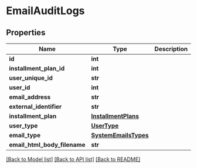 # EmailAuditLogs

## Properties
Name | Type | Description | Notes
------------ | ------------- | ------------- | -------------
**id** | **int** |  | 
**installment_plan_id** | **int** |  | [optional] 
**user_unique_id** | **str** |  | [optional] 
**user_id** | **int** |  | [optional] 
**email_address** | **str** |  | [optional] 
**external_identifier** | **str** |  | [optional] 
**installment_plan** | [**InstallmentPlans**](InstallmentPlans.md) |  | [optional] 
**user_type** | [**UserType**](UserType.md) |  | [optional] 
**email_type** | [**SystemEmailsTypes**](SystemEmailsTypes.md) |  | 
**email_html_body_filename** | **str** |  | [optional] 

[[Back to Model list]](../README.md#documentation-for-models) [[Back to API list]](../README.md#documentation-for-api-endpoints) [[Back to README]](../README.md)


